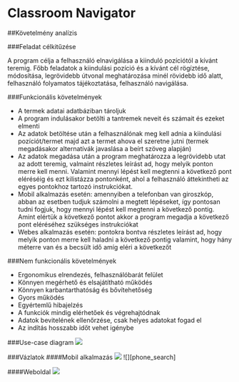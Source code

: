 # Classroom Navigator

##Követelmény analízis

###Feladat célkitűzése

A program célja a felhasználó elnavigálása a kiinduló pozíciótól a kívánt teremig. Főbb feladatok
a kiindulási pozíció és a kívánt cél rögíztése, módosítása, legrövidebb útvonal meghatározása
minél rövidebb idő alatt, felhasználó folyamatos tájékoztatása, felhasználó navigálása.

###Funkcionális követelmények

* A termek adatai adatbáziban tároljuk
* A program indulásakor betölti a tantremek neveit és számait és ezeket elmenti
* Az adatok betöltése után a felhasználónak meg kell adnia a kiindulási pozíciót/termet majd azt a termet ahova el szeretne jutni (termek megadásakor alternatívák javaslása a beírt szöveg alapján)
* Az adatok megadása után a program meghatározza a legrövidebb utat az adott teremig, valmaint részletes leírást ad, hogy melyik ponton merre kell menni. Valamint mennyi lépést kell megtenni a következő pont eléréséig és ezt kilistázza pontonként, ahol a felhasználó áttekintheti az egyes pontokhoz tartozó instrukciókat.
* Mobil alkalmazás esetén: amennyiben a telefonban van giroszkóp, abban az esetben tudjuk számolni a megtett lépéseket, így pontosan tudni fogjuk, hogy mennyi lépést kell megtenni a következő pontig. Amint elértük a következő pontot akkor a program megadja a következő pont eléréséhez szükséges instrukciókat
* Webes alkalmazás esetén: pontokra bontva részletes leírást ad, hogy melyik ponton merre kell haladni a következő pontig valamint, hogy hány méterre van és a becsült idő amíg eléri a következőt

###Nem funkcionális követelmények

* Ergonomikus elrendezés, felhasználóbarát felület
* Könnyen megérhető és elsajátítható működés
* Könnyen karbantarthatóság és bővítehetőség
* Gyors működés
* Egyértemlű hibajelzés
* A funkciók mindig elérhetőek és végrehajtódnak
* Adatok bevitelének ellenőrzése, csak helyes adatokat fogad el
* Az indítás hosszabb időt vehet igénybe

###Use-case diagram
![][use_case]

###Vázlatok
####Mobil alkalmazás
![][phone_home]
![][phone_search]

####Weboldal
![][web_page]

[use_case]: Images/nomnoml_use_case.png
[phone_home]: Images/home_page.png
[phonee_search]: Images/navigation_page.png
[web_page]: Images/web.png
